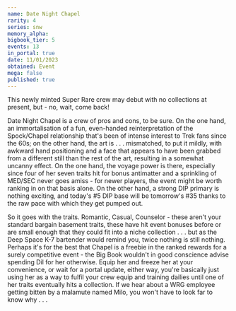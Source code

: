 ```yaml
---
name: Date Night Chapel
rarity: 4
series: snw
memory_alpha:
bigbook_tier: 5
events: 13
in_portal: true
date: 11/01/2023
obtained: Event
mega: false
published: true
---
```


This newly minted Super Rare crew may debut with no collections at present, but - no, wait, come back!

Date Night Chapel is a crew of pros and cons, to be sure. On the one hand, an immortalisation of a fun, even-handed reinterpretation of the Spock/Chapel relationship that's been of intense interest to Trek fans since the 60s; on the other hand, the art is . . . mismatched, to put it mildly, with awkward hand positioning and a face that appears to have been grabbed from a different still than the rest of the art, resulting in a somewhat uncanny effect. On the one hand, the voyage power is there, especially since four of her seven traits hit for bonus antimatter and a sprinkling of MED/SEC never goes amiss - for newer players, the event might be worth ranking in on that basis alone. On the other hand, a strong DIP primary is nothing exciting, and today's #5 DIP base will be tomorrow's #35 thanks to the raw pace with which they get pumped out.

So it goes with the traits. Romantic, Casual, Counselor - these aren't your standard bargain basement traits, these have hit event bonuses before or are small enough that they could fit into a niche collection . . . but as the Deep Space K-7 bartender would remind you, twice nothing is still nothing. Perhaps it's for the best that Chapel is a freebie in the ranked rewards for a surely competitive event - the Big Book wouldn't in good conscience advise spending Dil for her otherwise. Equip her and freeze her at your convenience, or wait for a portal update, either way, you're basically just using her as a way to fulfil your crew equip and training dailies until one of her traits eventually hits a collection. If we hear about a WRG employee getting bitten by a malamute named Milo, you won't have to look far to know why . . .

